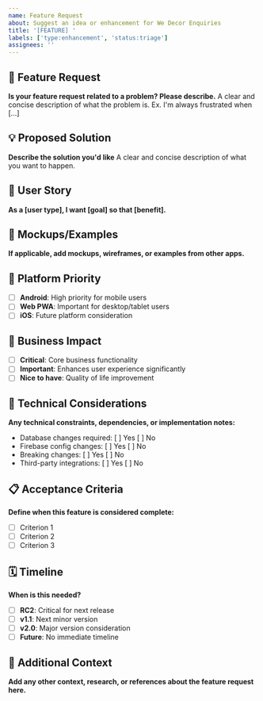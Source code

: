 ```yaml
---
name: Feature Request
about: Suggest an idea or enhancement for We Decor Enquiries
title: '[FEATURE] '
labels: ['type:enhancement', 'status:triage']
assignees: ''
---
```


## 🚀 Feature Request

**Is your feature request related to a problem? Please describe.**
A clear and concise description of what the problem is. Ex. I'm always frustrated when [...]

## 💡 Proposed Solution
**Describe the solution you'd like**
A clear and concise description of what you want to happen.

## 🎯 User Story
**As a [user type], I want [goal] so that [benefit].**

## 🎨 Mockups/Examples
**If applicable, add mockups, wireframes, or examples from other apps.**

## 📱 Platform Priority
- [ ] **Android**: High priority for mobile users
- [ ] **Web PWA**: Important for desktop/tablet users  
- [ ] **iOS**: Future platform consideration

## 🏢 Business Impact
- [ ] **Critical**: Core business functionality
- [ ] **Important**: Enhances user experience significantly
- [ ] **Nice to have**: Quality of life improvement

## 🔧 Technical Considerations
**Any technical constraints, dependencies, or implementation notes:**
- Database changes required: [ ] Yes [ ] No
- Firebase config changes: [ ] Yes [ ] No
- Breaking changes: [ ] Yes [ ] No
- Third-party integrations: [ ] Yes [ ] No

## 📋 Acceptance Criteria
**Define when this feature is considered complete:**
- [ ] Criterion 1
- [ ] Criterion 2
- [ ] Criterion 3

## 🗓️ Timeline
**When is this needed?**
- [ ] **RC2**: Critical for next release
- [ ] **v1.1**: Next minor version
- [ ] **v2.0**: Major version consideration
- [ ] **Future**: No immediate timeline

## 📝 Additional Context
**Add any other context, research, or references about the feature request here.**
